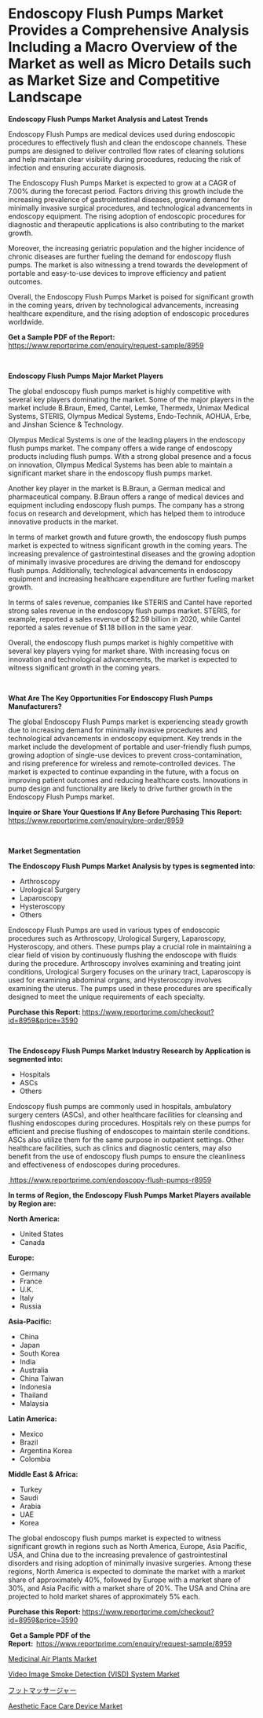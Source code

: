 <p><h1>Endoscopy Flush Pumps Market Provides a Comprehensive Analysis Including a Macro Overview of the Market as well as Micro Details such as Market Size and Competitive Landscape</h1></p><p><strong>Endoscopy Flush Pumps Market Analysis and Latest Trends</strong></p>
<p><p>Endoscopy Flush Pumps are medical devices used during endoscopic procedures to effectively flush and clean the endoscope channels. These pumps are designed to deliver controlled flow rates of cleaning solutions and help maintain clear visibility during procedures, reducing the risk of infection and ensuring accurate diagnosis.</p><p>The Endoscopy Flush Pumps Market is expected to grow at a CAGR of 7.00% during the forecast period. Factors driving this growth include the increasing prevalence of gastrointestinal diseases, growing demand for minimally invasive surgical procedures, and technological advancements in endoscopy equipment. The rising adoption of endoscopic procedures for diagnostic and therapeutic applications is also contributing to the market growth.</p><p>Moreover, the increasing geriatric population and the higher incidence of chronic diseases are further fueling the demand for endoscopy flush pumps. The market is also witnessing a trend towards the development of portable and easy-to-use devices to improve efficiency and patient outcomes.</p><p>Overall, the Endoscopy Flush Pumps Market is poised for significant growth in the coming years, driven by technological advancements, increasing healthcare expenditure, and the rising adoption of endoscopic procedures worldwide.</p></p>
<p><strong>Get a Sample PDF of the Report:&nbsp;</strong> <a href="https://www.reportprime.com/enquiry/request-sample/8959">https://www.reportprime.com/enquiry/request-sample/8959</a></p>
<p>&nbsp;</p>
<p><strong>Endoscopy Flush Pumps Major Market Players</strong></p>
<p><p>The global endoscopy flush pumps market is highly competitive with several key players dominating the market. Some of the major players in the market include B.Braun, Emed, Cantel, Lemke, Thermedx, Unimax Medical Systems, STERIS, Olympus Medical Systems, Endo-Technik, AOHUA, Erbe, and Jinshan Science & Technology.</p><p>Olympus Medical Systems is one of the leading players in the endoscopy flush pumps market. The company offers a wide range of endoscopy products including flush pumps. With a strong global presence and a focus on innovation, Olympus Medical Systems has been able to maintain a significant market share in the endoscopy flush pumps market.</p><p>Another key player in the market is B.Braun, a German medical and pharmaceutical company. B.Braun offers a range of medical devices and equipment including endoscopy flush pumps. The company has a strong focus on research and development, which has helped them to introduce innovative products in the market.</p><p>In terms of market growth and future growth, the endoscopy flush pumps market is expected to witness significant growth in the coming years. The increasing prevalence of gastrointestinal diseases and the growing adoption of minimally invasive procedures are driving the demand for endoscopy flush pumps. Additionally, technological advancements in endoscopy equipment and increasing healthcare expenditure are further fueling market growth.</p><p>In terms of sales revenue, companies like STERIS and Cantel have reported strong sales revenue in the endoscopy flush pumps market. STERIS, for example, reported a sales revenue of $2.59 billion in 2020, while Cantel reported a sales revenue of $1.18 billion in the same year.</p><p>Overall, the endoscopy flush pumps market is highly competitive with several key players vying for market share. With increasing focus on innovation and technological advancements, the market is expected to witness significant growth in the coming years.</p></p>
<p>&nbsp;</p>
<p><strong>What Are The Key Opportunities For Endoscopy Flush Pumps Manufacturers?</strong></p>
<p><p>The global Endoscopy Flush Pumps market is experiencing steady growth due to increasing demand for minimally invasive procedures and technological advancements in endoscopy equipment. Key trends in the market include the development of portable and user-friendly flush pumps, growing adoption of single-use devices to prevent cross-contamination, and rising preference for wireless and remote-controlled devices. The market is expected to continue expanding in the future, with a focus on improving patient outcomes and reducing healthcare costs. Innovations in pump design and functionality are likely to drive further growth in the Endoscopy Flush Pumps market.</p></p>
<p><strong>Inquire or Share Your Questions If Any Before Purchasing This Report:</strong> <a href="https://www.reportprime.com/enquiry/pre-order/8959">https://www.reportprime.com/enquiry/pre-order/8959</a></p>
<p>&nbsp;</p>
<p><strong>Market Segmentation</strong></p>
<p><strong>The Endoscopy Flush Pumps Market Analysis by types is segmented into:</strong></p>
<p><ul><li>Arthroscopy</li><li>Urological Surgery</li><li>Laparoscopy</li><li>Hysteroscopy</li><li>Others</li></ul></p>
<p><p>Endoscopy Flush Pumps are used in various types of endoscopic procedures such as Arthroscopy, Urological Surgery, Laparoscopy, Hysteroscopy, and others. These pumps play a crucial role in maintaining a clear field of vision by continuously flushing the endoscope with fluids during the procedure. Arthroscopy involves examining and treating joint conditions, Urological Surgery focuses on the urinary tract, Laparoscopy is used for examining abdominal organs, and Hysteroscopy involves examining the uterus. The pumps used in these procedures are specifically designed to meet the unique requirements of each specialty.</p></p>
<p><strong>Purchase this Report:&nbsp;</strong><a href="https://www.reportprime.com/checkout?id=8959&price=3590">https://www.reportprime.com/checkout?id=8959&price=3590</a></p>
<p>&nbsp;</p>
<p><strong>The Endoscopy Flush Pumps Market Industry Research by Application is segmented into:</strong></p>
<p><ul><li>Hospitals</li><li>ASCs</li><li>Others</li></ul></p>
<p><p>Endoscopy flush pumps are commonly used in hospitals, ambulatory surgery centers (ASCs), and other healthcare facilities for cleansing and flushing endoscopes during procedures. Hospitals rely on these pumps for efficient and precise flushing of endoscopes to maintain sterile conditions. ASCs also utilize them for the same purpose in outpatient settings. Other healthcare facilities, such as clinics and diagnostic centers, may also benefit from the use of endoscopy flush pumps to ensure the cleanliness and effectiveness of endoscopes during procedures.</p></p>
<p><a href="https://www.reportprime.com/endoscopy-flush-pumps-r8959">&nbsp;https://www.reportprime.com/endoscopy-flush-pumps-r8959</a></p>
<p><strong>In terms of Region, the Endoscopy Flush Pumps Market Players available by Region are:</strong></p>
<p>
    <p> <strong> North America: </strong>
        <ul>
            <li>United States</li>
            <li>Canada</li>
        </ul>
        </p> 
    <p> <strong> Europe: </strong>
        <ul>
            <li>Germany</li>
            <li>France</li>
            <li>U.K.</li>
            <li>Italy</li>
            <li>Russia</li>
        </ul>
        </p> 
    <p> <strong> Asia-Pacific: </strong>
        <ul>
            <li>China</li>
            <li>Japan</li>
            <li>South Korea</li>
            <li>India</li>
            <li>Australia</li>
            <li>China Taiwan</li>
            <li>Indonesia</li>
            <li>Thailand</li>
            <li>Malaysia</li>
        </ul>
        </p> 
    <p> <strong> Latin America: </strong>
        <ul>
            <li>Mexico</li>
            <li>Brazil</li>
            <li>Argentina Korea</li>
            <li>Colombia</li>
        </ul>
        </p> 
    <p> <strong> Middle East & Africa: </strong>
        <ul>
            <li>Turkey</li>
            <li>Saudi</li>
            <li>Arabia</li>
            <li>UAE</li>
            <li>Korea</li>
        </ul>
    </p>
    </p>
<p><p>The global endoscopy flush pumps market is expected to witness significant growth in regions such as North America, Europe, Asia Pacific, USA, and China due to the increasing prevalence of gastrointestinal disorders and rising adoption of minimally invasive surgeries. Among these regions, North America is expected to dominate the market with a market share of approximately 40%, followed by Europe with a market share of 30%, and Asia Pacific with a market share of 20%. The USA and China are projected to hold market shares of approximately 5% each.</p></p>
<p><strong>Purchase this Report: </strong><a href="https://www.reportprime.com/checkout?id=8959&price=3590">https://www.reportprime.com/checkout?id=8959&price=3590</a></p>
<p>&nbsp;<strong>Get a Sample PDF of the Report:&nbsp;&nbsp;</strong><a href="https://www.reportprime.com/enquiry/request-sample/8959">https://www.reportprime.com/enquiry/request-sample/8959</a></p>
<p><strong></strong></p>
<p><p><a href="https://github.com/goodweq44/Market-Research-Report-List-1/blob/main/medicinal-air-plants-market.md">Medicinal Air Plants Market</a></p><p><a href="https://medium.com/@goldapearce28ryuytr/global-video-image-smoke-detection-visd-system-market-size-share-analysis-by-product-type-by-7ca4f8849852">Video Image Smoke Detection (VISD) System Market</a></p><p><a href="https://github.com/LeoraEber/Market-Research-Report-List-1/blob/main/212120777866.md">フットマッサージャー</a></p><p><a href="https://medium.com/@thadnader_5170/aesthetic-face-care-device-market-share-size-trends-industry-analysis-report-by-application-67cca3a9f5a7">Aesthetic Face Care Device Market</a></p></p>